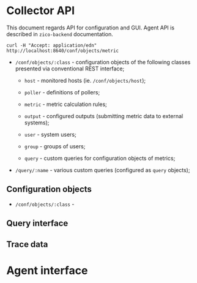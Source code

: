 

# Collector API

This document regards API for configuration and GUI. Agent API is described in `zico-backend` documentation.





```
curl -H "Accept: application/edn" http://localhost:8640/conf/objects/metric
```


* `/conf/objects/:class` - configuration objects of the following classes presented via conventional REST interface;

  * `host` - monitored hosts (ie. `/conf/objects/host`);
  
  * `poller` - definitions of pollers;
  
  * `metric` - metric calculation rules;

  * `output` - configured outputs (submitting metric data to external systems);
  
  * `user` - system users;
  
  * `group` - groups of users;
  
  * `query` - custom queries for configuration objects of metrics;


* `/query/:name` - various custom queries (configured as `query` objects);



## Configuration objects

* `/conf/objects/:class` - 


## Query interface



## Trace data


# Agent interface




